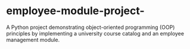 # employee-module-project-
A Python project demonstrating object-oriented programming (OOP) principles by implementing a university course catalog and an employee management module.
